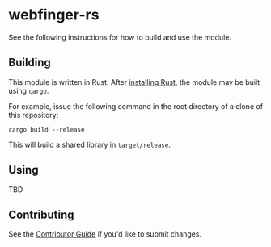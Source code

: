 # webfinger-rs

See the following instructions for how to build and use the module.

## Building

This module is written in Rust. After [installing Rust](https://www.rust-lang.org/tools/install),
the module may be built using `cargo`.

For example, issue the following command in the root directory of a clone of this repository:
~~~
cargo build --release
~~~

This will build a shared library in `target/release`.

## Using

TBD

## Contributing

See the [Contributor Guide](./CONTRIBUTING.md) if you'd like to submit changes.
